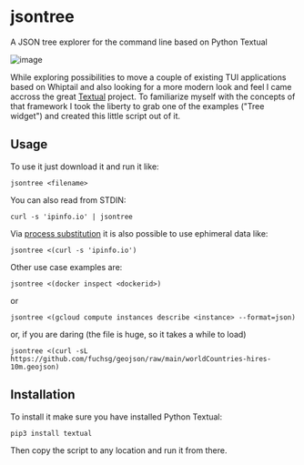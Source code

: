 # jsontree
A JSON tree explorer for the command line based on Python Textual

![image](https://user-images.githubusercontent.com/13031661/222457156-3c044249-a566-44fb-981a-bc211f70dd9b.png)

While exploring possibilities to move a couple of existing TUI applications based on Whiptail and also looking for a more modern look and feel I came accross the great [Textual](https://github.com/Textualize/textual) project. To familiarize myself with the concepts of that framework I took the liberty to grab one of the examples ("Tree widget") and created this little script out of it.

## Usage

To use it just download it and run it like:
```
jsontree <filename>
```
You can also read from STDIN:
```
curl -s 'ipinfo.io' | jsontree
```
Via [process substitution](https://www.gnu.org/software/bash/manual/html_node/Process-Substitution.html) it is also possible to use ephimeral data like:
```
jsontree <(curl -s 'ipinfo.io')
```
Other use case examples are:
```
jsontree <(docker inspect <dockerid>)
```
or
```
jsontree <(gcloud compute instances describe <instance> --format=json)
```
or, if you are daring (the file is huge, so it takes a while to load)
```
jsontree <(curl -sL https://github.com/fuchsg/geojson/raw/main/worldCountries-hires-10m.geojson)
```

## Installation

To install it make sure you have installed Python Textual:
```
pip3 install textual
```
Then copy the script to any location and run it from there.
